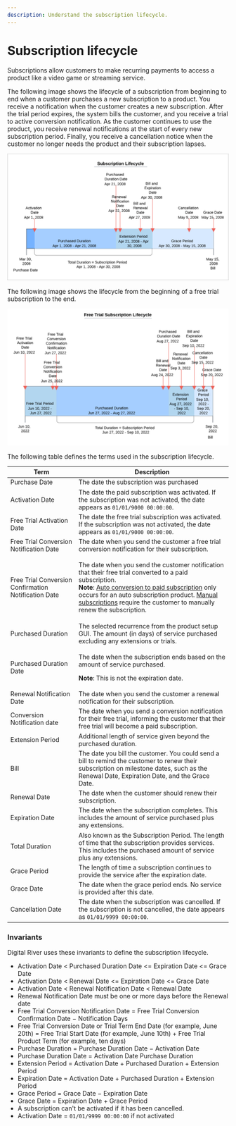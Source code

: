 ```yaml
---
description: Understand the subscription lifecycle.
---
```


# Subscription lifecycle

Subscriptions allow customers to make recurring payments to access a product like a video game or streaming service.&#x20;

The following image shows the lifecycle of a subscription from beginning to end when a customer purchases a new subscription to a product. You receive a notification when the customer creates a new subscription. After the trial period expires, the system bills the customer, and you receive a trial to active conversion notification. As the customer continues to use the product, you receive renewal notifications at the start of every new subscription period. Finally, you receive a cancellation notice when the customer no longer needs the product and their subscription lapses.

![](../../../.gitbook/assets/subscription-timeline-example.png)

The following image shows the lifecycle from the beginning of a free trial subscription to the end.&#x20;

![](<../../../.gitbook/assets/Free trial subscription timeline.png>)

The following table defines the terms used in the subscription lifecycle.

| Term                                                 | Description                                                                                                                                                                                                                                                                                                                                                                                                                                                               |
| ---------------------------------------------------- | ------------------------------------------------------------------------------------------------------------------------------------------------------------------------------------------------------------------------------------------------------------------------------------------------------------------------------------------------------------------------------------------------------------------------------------------------------------------------- |
| Purchase Date                                        | The date the subscription was purchased                                                                                                                                                                                                                                                                                                                                                                                                                                   |
| Activation Date                                      | The date the paid subscription was activated. If the subscription was not activated, the date appears as `01/01/9000 00:00:00`.                                                                                                                                                                                                                                                                                                                                           |
| Free Trial Activation Date                           | The date the free trial subscription was activated. If the subscription was not activated, the date appears as `01/01/9000 00:00:00`.                                                                                                                                                                                                                                                                                                                                     |
| Free Trial Conversion Notification Date              | The date when you send the customer a free trial conversion notification for their subscription.                                                                                                                                                                                                                                                                                                                                                                          |
| Free Trial Conversion Confirmation Notification Date | <p>The date when you send the customer notification that their free trial converted to a paid subscription. <br><strong>Note</strong>: <a href="../../../events/events/event-types/subscription-renewed-event.md">Auto conversion to paid subscription</a> only occurs for an auto subscription product. <a href="../../../events/events/event-types/subscription-renewed-event.md">Manual subscriptions</a> require the customer to manually renew the subscription.</p> |
| Purchased Duration                                   | The selected recurrence from the product setup GUI. The amount (in days) of service purchased excluding any extensions or trials.                                                                                                                                                                                                                                                                                                                                         |
| Purchased Duration Date                              | <p>The date when the subscription ends based on the amount of service purchased.</p><p><strong>Note</strong>: This is not the expiration date.</p>                                                                                                                                                                                                                                                                                                                        |
| Renewal Notification Date                            | The date when you send the customer a renewal notification for their subscription.                                                                                                                                                                                                                                                                                                                                                                                        |
| Conversion Notification date                         | The date when you send a conversion notification for their free trial, informing the customer that their free trial will become a paid subscription.                                                                                                                                                                                                                                                                                                                      |
| Extension Period                                     | Additional length of service given beyond the purchased duration.                                                                                                                                                                                                                                                                                                                                                                                                         |
| Bill                                                 | The date you bill the customer. You could send a bill to remind the customer to renew their subscription on milestone dates, such as the Renewal Date, Expiration Date, and the Grace Date.                                                                                                                                                                                                                                                                               |
| Renewal Date                                         | The date when the customer should renew their subscription.                                                                                                                                                                                                                                                                                                                                                                                                               |
| Expiration Date                                      | The date when the subscription completes. This includes the amount of service purchased plus any extensions.                                                                                                                                                                                                                                                                                                                                                              |
| Total Duration                                       | Also known as the Subscription Period. The length of time that the subscription provides services. This includes the purchased amount of service plus any extensions.                                                                                                                                                                                                                                                                                                     |
| Grace Period                                         | The length of time a subscription continues to provide the service after the expiration date.                                                                                                                                                                                                                                                                                                                                                                             |
| Grace Date                                           | The date when the grace period ends. No service is provided after this date.                                                                                                                                                                                                                                                                                                                                                                                              |
| Cancellation Date                                    | The date when the subscription was cancelled. If the subscription is not cancelled, the date appears as `01/01/9999 00:00:00`.                                                                                                                                                                                                                                                                                                                                            |

### Invariants

Digital River uses these invariants to define the subscription lifecycle.

* Activation Date < Purchased Duration Date <= Expiration Date <= Grace Date
* Activation Date < Renewal Date <= Expiration Date <= Grace Date
* Activation Date < Renewal Notification Date < Renewal Date
* Renewal Notification Date must be one or more days before the Renewal date
* Free Trial Conversion Notification Date = Free Trial Conversion Confirmation                                                                                                                              Date − Notification Days
* Free Trial Conversion Date or Trial Term End Date (for example, June 20th) = Free Trial Start Date (for example, June 10th) + Free Trial Product Term (for example, ten days)
* Purchase Duration = Purchase Duration Date − Activation Date
* Purchase Duration Date  = Activation Date Purchase Duration
* Extension Period = Activation Date + Purchased Duration + Extension Period
* Expiration Date = Activation Date + Purchased Duration + Extension Period
* Grace Period = Grace Date − Expiration Date
* Grace Date = Expiration Date + Grace Period
* A subscription can't be activated if it has been cancelled.
* Activation Date = `01/01/9999 00:00:00` if not activated

